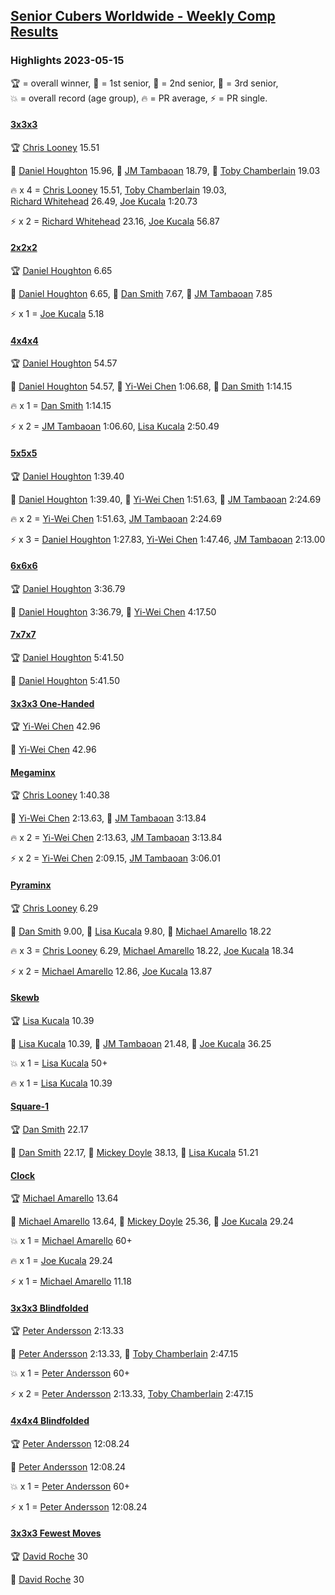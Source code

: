 <style>table {white-space: nowrap;}</style>
<link rel="stylesheet" type="text/css" href="/scw-comp/css/flags.css" />

## [Senior Cubers Worldwide - Weekly Comp Results](/scw-comp/results/)
### Highlights 2023-05-15

<span style="white-space: nowrap;">🏆 = overall winner</span>, <span style="white-space: nowrap;">🥇 = 1st senior</span>, <span style="white-space: nowrap;">🥈 = 2nd senior</span>, <span style="white-space: nowrap;">🥉 = 3rd senior</span>, <span style="white-space: nowrap;">💥 = overall record (age group)</span>, <span style="white-space: nowrap;">🔥 = PR average</span>, <span style="white-space: nowrap;">⚡ = PR single</span>.

#### [3x3x3](333.md)

<span style="white-space: nowrap;">🏆 [Chris Looney](../../persons/chris_looney/333.md) 15.51</span>

<span style="white-space: nowrap;">🥇 [Daniel Houghton](../../persons/daniel_houghton/333.md) 15.96</span>, <span style="white-space: nowrap;">🥈 [JM Tambaoan](../../persons/jm_tambaoan/333.md) 18.79</span>, <span style="white-space: nowrap;">🥉 [Toby Chamberlain](../../persons/toby_chamberlain/333.md) 19.03</span>

🔥 x 4 = <span style="white-space: nowrap;">[Chris Looney](../../persons/chris_looney/333.md) 15.51</span>, <span style="white-space: nowrap;">[Toby Chamberlain](../../persons/toby_chamberlain/333.md) 19.03</span>, <span style="white-space: nowrap;">[Richard Whitehead](../../persons/richard_whitehead/333.md) 26.49</span>, <span style="white-space: nowrap;">[Joe Kucala](../../persons/joe_kucala/333.md) 1:20.73</span>

⚡ x 2 = <span style="white-space: nowrap;">[Richard Whitehead](../../persons/richard_whitehead/333.md) 23.16</span>, <span style="white-space: nowrap;">[Joe Kucala](../../persons/joe_kucala/333.md) 56.87</span>

#### [2x2x2](222.md)

<span style="white-space: nowrap;">🏆 [Daniel Houghton](../../persons/daniel_houghton/222.md) 6.65</span>

<span style="white-space: nowrap;">🥇 [Daniel Houghton](../../persons/daniel_houghton/222.md) 6.65</span>, <span style="white-space: nowrap;">🥈 [Dan Smith](../../persons/dan_smith/222.md) 7.67</span>, <span style="white-space: nowrap;">🥉 [JM Tambaoan](../../persons/jm_tambaoan/222.md) 7.85</span>

⚡ x 1 = <span style="white-space: nowrap;">[Joe Kucala](../../persons/joe_kucala/222.md) 5.18</span>

#### [4x4x4](444.md)

<span style="white-space: nowrap;">🏆 [Daniel Houghton](../../persons/daniel_houghton/444.md) 54.57</span>

<span style="white-space: nowrap;">🥇 [Daniel Houghton](../../persons/daniel_houghton/444.md) 54.57</span>, <span style="white-space: nowrap;">🥈 [Yi-Wei Chen](../../persons/yi_wei_chen/444.md) 1:06.68</span>, <span style="white-space: nowrap;">🥉 [Dan Smith](../../persons/dan_smith/444.md) 1:14.15</span>

🔥 x 1 = <span style="white-space: nowrap;">[Dan Smith](../../persons/dan_smith/444.md) 1:14.15</span>

⚡ x 2 = <span style="white-space: nowrap;">[JM Tambaoan](../../persons/jm_tambaoan/444.md) 1:06.60</span>, <span style="white-space: nowrap;">[Lisa Kucala](../../persons/lisa_kucala/444.md) 2:50.49</span>

#### [5x5x5](555.md)

<span style="white-space: nowrap;">🏆 [Daniel Houghton](../../persons/daniel_houghton/555.md) 1:39.40</span>

<span style="white-space: nowrap;">🥇 [Daniel Houghton](../../persons/daniel_houghton/555.md) 1:39.40</span>, <span style="white-space: nowrap;">🥈 [Yi-Wei Chen](../../persons/yi_wei_chen/555.md) 1:51.63</span>, <span style="white-space: nowrap;">🥉 [JM Tambaoan](../../persons/jm_tambaoan/555.md) 2:24.69</span>

🔥 x 2 = <span style="white-space: nowrap;">[Yi-Wei Chen](../../persons/yi_wei_chen/555.md) 1:51.63</span>, <span style="white-space: nowrap;">[JM Tambaoan](../../persons/jm_tambaoan/555.md) 2:24.69</span>

⚡ x 3 = <span style="white-space: nowrap;">[Daniel Houghton](../../persons/daniel_houghton/555.md) 1:27.83</span>, <span style="white-space: nowrap;">[Yi-Wei Chen](../../persons/yi_wei_chen/555.md) 1:47.46</span>, <span style="white-space: nowrap;">[JM Tambaoan](../../persons/jm_tambaoan/555.md) 2:13.00</span>

#### [6x6x6](666.md)

<span style="white-space: nowrap;">🏆 [Daniel Houghton](../../persons/daniel_houghton/666.md) 3:36.79</span>

<span style="white-space: nowrap;">🥇 [Daniel Houghton](../../persons/daniel_houghton/666.md) 3:36.79</span>, <span style="white-space: nowrap;">🥈 [Yi-Wei Chen](../../persons/yi_wei_chen/666.md) 4:17.50</span>

#### [7x7x7](777.md)

<span style="white-space: nowrap;">🏆 [Daniel Houghton](../../persons/daniel_houghton/777.md) 5:41.50</span>

<span style="white-space: nowrap;">🥇 [Daniel Houghton](../../persons/daniel_houghton/777.md) 5:41.50</span>

#### [3x3x3 One-Handed](333oh.md)

<span style="white-space: nowrap;">🏆 [Yi-Wei Chen](../../persons/yi_wei_chen/333oh.md) 42.96</span>

<span style="white-space: nowrap;">🥇 [Yi-Wei Chen](../../persons/yi_wei_chen/333oh.md) 42.96</span>

#### [Megaminx](minx.md)

<span style="white-space: nowrap;">🏆 [Chris Looney](../../persons/chris_looney/minx.md) 1:40.38</span>

<span style="white-space: nowrap;">🥇 [Yi-Wei Chen](../../persons/yi_wei_chen/minx.md) 2:13.63</span>, <span style="white-space: nowrap;">🥈 [JM Tambaoan](../../persons/jm_tambaoan/minx.md) 3:13.84</span>

🔥 x 2 = <span style="white-space: nowrap;">[Yi-Wei Chen](../../persons/yi_wei_chen/minx.md) 2:13.63</span>, <span style="white-space: nowrap;">[JM Tambaoan](../../persons/jm_tambaoan/minx.md) 3:13.84</span>

⚡ x 2 = <span style="white-space: nowrap;">[Yi-Wei Chen](../../persons/yi_wei_chen/minx.md) 2:09.15</span>, <span style="white-space: nowrap;">[JM Tambaoan](../../persons/jm_tambaoan/minx.md) 3:06.01</span>

#### [Pyraminx](pyram.md)

<span style="white-space: nowrap;">🏆 [Chris Looney](../../persons/chris_looney/pyram.md) 6.29</span>

<span style="white-space: nowrap;">🥇 [Dan Smith](../../persons/dan_smith/pyram.md) 9.00</span>, <span style="white-space: nowrap;">🥈 [Lisa Kucala](../../persons/lisa_kucala/pyram.md) 9.80</span>, <span style="white-space: nowrap;">🥉 [Michael Amarello](../../persons/michael_amarello/pyram.md) 18.22</span>

🔥 x 3 = <span style="white-space: nowrap;">[Chris Looney](../../persons/chris_looney/pyram.md) 6.29</span>, <span style="white-space: nowrap;">[Michael Amarello](../../persons/michael_amarello/pyram.md) 18.22</span>, <span style="white-space: nowrap;">[Joe Kucala](../../persons/joe_kucala/pyram.md) 18.34</span>

⚡ x 2 = <span style="white-space: nowrap;">[Michael Amarello](../../persons/michael_amarello/pyram.md) 12.86</span>, <span style="white-space: nowrap;">[Joe Kucala](../../persons/joe_kucala/pyram.md) 13.87</span>

#### [Skewb](skewb.md)

<span style="white-space: nowrap;">🏆 [Lisa Kucala](../../persons/lisa_kucala/skewb.md) 10.39</span>

<span style="white-space: nowrap;">🥇 [Lisa Kucala](../../persons/lisa_kucala/skewb.md) 10.39</span>, <span style="white-space: nowrap;">🥈 [JM Tambaoan](../../persons/jm_tambaoan/skewb.md) 21.48</span>, <span style="white-space: nowrap;">🥉 [Joe Kucala](../../persons/joe_kucala/skewb.md) 36.25</span>

💥 x 1 = <span style="white-space: nowrap;">[Lisa Kucala](../../persons/lisa_kucala/skewb.md) 50+</span>

🔥 x 1 = <span style="white-space: nowrap;">[Lisa Kucala](../../persons/lisa_kucala/skewb.md) 10.39</span>

#### [Square-1](sq1.md)

<span style="white-space: nowrap;">🏆 [Dan Smith](../../persons/dan_smith/sq1.md) 22.17</span>

<span style="white-space: nowrap;">🥇 [Dan Smith](../../persons/dan_smith/sq1.md) 22.17</span>, <span style="white-space: nowrap;">🥈 [Mickey Doyle](../../persons/mickey_doyle/sq1.md) 38.13</span>, <span style="white-space: nowrap;">🥉 [Lisa Kucala](../../persons/lisa_kucala/sq1.md) 51.21</span>

#### [Clock](clock.md)

<span style="white-space: nowrap;">🏆 [Michael Amarello](../../persons/michael_amarello/clock.md) 13.64</span>

<span style="white-space: nowrap;">🥇 [Michael Amarello](../../persons/michael_amarello/clock.md) 13.64</span>, <span style="white-space: nowrap;">🥈 [Mickey Doyle](../../persons/mickey_doyle/clock.md) 25.36</span>, <span style="white-space: nowrap;">🥉 [Joe Kucala](../../persons/joe_kucala/clock.md) 29.24</span>

💥 x 1 = <span style="white-space: nowrap;">[Michael Amarello](../../persons/michael_amarello/clock.md) 60+</span>

🔥 x 1 = <span style="white-space: nowrap;">[Joe Kucala](../../persons/joe_kucala/clock.md) 29.24</span>

⚡ x 1 = <span style="white-space: nowrap;">[Michael Amarello](../../persons/michael_amarello/clock.md) 11.18</span>

#### [3x3x3 Blindfolded](333bf.md)

<span style="white-space: nowrap;">🏆 [Peter Andersson](../../persons/peter_andersson/333bf.md) 2:13.33</span>

<span style="white-space: nowrap;">🥇 [Peter Andersson](../../persons/peter_andersson/333bf.md) 2:13.33</span>, <span style="white-space: nowrap;">🥈 [Toby Chamberlain](../../persons/toby_chamberlain/333bf.md) 2:47.15</span>

💥 x 1 = <span style="white-space: nowrap;">[Peter Andersson](../../persons/peter_andersson/333bf.md) 60+</span>

⚡ x 2 = <span style="white-space: nowrap;">[Peter Andersson](../../persons/peter_andersson/333bf.md) 2:13.33</span>, <span style="white-space: nowrap;">[Toby Chamberlain](../../persons/toby_chamberlain/333bf.md) 2:47.15</span>

#### [4x4x4 Blindfolded](444bf.md)

<span style="white-space: nowrap;">🏆 [Peter Andersson](../../persons/peter_andersson/444bf.md) 12:08.24</span>

<span style="white-space: nowrap;">🥇 [Peter Andersson](../../persons/peter_andersson/444bf.md) 12:08.24</span>

💥 x 1 = <span style="white-space: nowrap;">[Peter Andersson](../../persons/peter_andersson/444bf.md) 60+</span>

⚡ x 1 = <span style="white-space: nowrap;">[Peter Andersson](../../persons/peter_andersson/444bf.md) 12:08.24</span>

#### [3x3x3 Fewest Moves](333fm.md)

<span style="white-space: nowrap;">🏆 [David Roche](../../persons/david_roche/333fm.md) 30</span>

<span style="white-space: nowrap;">🥇 [David Roche](../../persons/david_roche/333fm.md) 30</span>


<!-- Global site tag (gtag.js) - Google Analytics -->
<script async src="https://www.googletagmanager.com/gtag/js?id=UA-86348435-3"></script>
<script>window.dataLayer = window.dataLayer || []; function gtag() {dataLayer.push(arguments);} gtag('js', new Date()); gtag('config', 'UA-86348435-3');</script>

